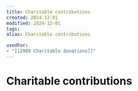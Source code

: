 ```yaml
---
title: Charitable contributions
created: 2024-12-01
modified: 2024-12-01
tags: 
alias: Charitable contributions

usedFor:
- "[[2989 Charitable donations]]"
---
```

# Charitable contributions
